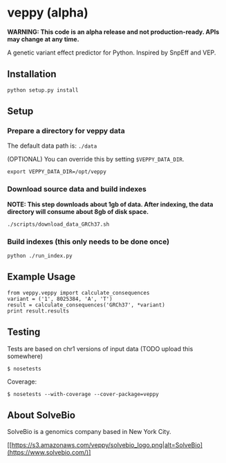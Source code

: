 # veppy (alpha)

**WARNING: This code is an alpha release and not production-ready. APIs may change at any time.**

A genetic variant effect predictor for Python. Inspired by SnpEff and VEP.


## Installation

```
python setup.py install
```

## Setup

### Prepare a directory for veppy data

The default data path is: `./data`

(OPTIONAL) You can override this by setting `$VEPPY_DATA_DIR`.

```
export VEPPY_DATA_DIR=/opt/veppy
```

### Download source data and build indexes

**NOTE: This step downloads about 1gb of data. After indexing, the data directory will consume about 8gb of disk space.**

```
./scripts/download_data_GRCh37.sh
```

### Build indexes (this only needs to be done once)

```
python ./run_index.py
```

## Example Usage

```
from veppy.veppy import calculate_consequences
variant = ('1', 8025384, 'A', 'T')
result = calculate_consequences('GRCh37', *variant)
print result.results
```


## Testing

Tests are based on chr1 versions of input data (TODO upload this somewhere)

```
$ nosetests
```

Coverage:
```
$ nosetests --with-coverage --cover-package=veppy
```


## About SolveBio

SolveBio is a genomics company based in New York City.

[[https://s3.amazonaws.com/veppy/solvebio_logo.png|alt=SolveBio](https://www.solvebio.com/)]
